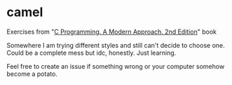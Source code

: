 # camel
Exercises from "[C Programming. A Modern Approach. 2nd Edition](http://knking.com/books/c2/index.html)" book

Somewhere I am trying different styles and still can't decide to choose one.
Could be a complete mess but idc, honestly. Just learning.

Feel free to create an issue if something wrong or your computer somehow become
a potato.

